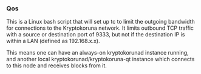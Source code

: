 ### Qos ###

This is a Linux bash script that will set up tc to limit the outgoing bandwidth for connections to the Kryptokoruna network. It limits outbound TCP traffic with a source or destination port of 9333, but not if the destination IP is within a LAN (defined as 192.168.x.x).

This means one can have an always-on kryptokorunad instance running, and another local kryptokorunad/kryptokoruna-qt instance which connects to this node and receives blocks from it.
